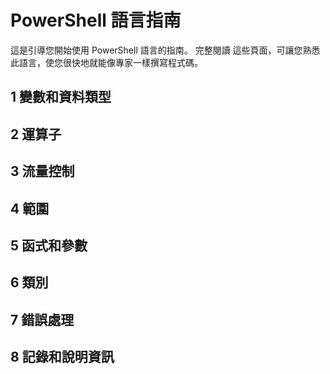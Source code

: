 #  PowerShell 語言指南

這是引導您開始使用 PowerShell 語言的指南。 完整閱讀
這些頁面，可讓您熟悉此語言，使您很快地就能像專家一樣撰寫程式碼。

##  1 變數和資料類型
##  2 運算子
##  3 流量控制
##  4 範圍
##  5 函式和參數
##  6 類別
##  7 錯誤處理
##  8 記錄和說明資訊


<!--HONumber=May16_HO2-->


